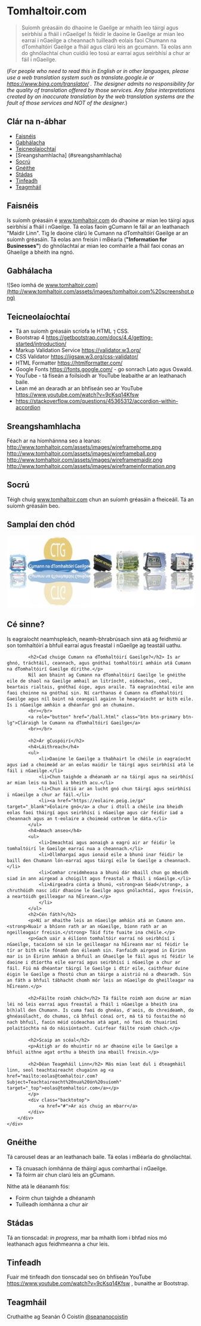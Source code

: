 # Tomhaltoir.com
> Suíomh gréasáin do dhaoine le Gaeilge ar mhaith leo táirgí agus seirbhísí a fháil i nGaeilge! Is féidir le daoine le Gaeilge ar mian leo earraí i nGaeilge a cheannach tuilleadh eolais faoi Chumann na dTomhaltóirí Gaeilge a fháil agus clárú leis an gcumann. Tá eolas ann do ghnólachtaí chun cuidiú leo tosú ar earraí agus seirbhísí a chur ar fáil i nGaeilge.

(*For people who need to read this in English or in other languages, please use a web translation system such as translate.google.ie or https://www.bing.com/translator/ . The designer admits no responsibility for the quality of translation offered by those services. Any false interpretations created by an inaccurate translation by the web translation systems are the fault of those services and NOT of the designer.*)

## Clár na n-ábhar
* [Faisnéis](#faisnéis)
* [Gabhálacha](#gabhálacha)
* [Teicneolaíochtaí](#teicneolaíochtaí)
* [Sreangshamhlacha] (#sreangshamhlacha)
* [Socrú](#socrú)
* [Gnéithe](#gnéithe)
* [Stádas](#stádas)
* [Tinfeadh](#tinfeadh)
* [Teagmháil](#teagmháil)

## Faisnéis
Is suíomh gréasáin é www.tomhaltoir.com do dhaoine ar mian leo táirgí agus seirbhísí a fháil i nGaeilge. Tá eolas faoin gCumann le fáil ar an leathanach "Maidir Linn". Tig le daoine clárú le Cumann na dTomhaltóirí Gaeilge ar an suíomh gréasáin. Tá eolas ann freisin i mBéarla (**"Information for Businesses"**) do ghnólachtaí ar mian leo comhairle a fháil faoi conas an Ghaeilge a bheith ina ngnó. 

## Gabhálacha
![Seo íomhá de www.tomhaltoir.com](http://www.tomhaltoir.com/assets/images/tomhaltoir.com%20screenshot.png)

## Teicneolaíochtaí
* Tá an suíomh gréasáin scríofa le HTML ⁊ CSS.
* Bootstrap 4 https://getbootstrap.com/docs/4.4/getting-started/introduction/
* Markup Validation Service https://validator.w3.org/
* CSS Validator https://jigsaw.w3.org/css-validator/
* HTML Formatter https://htmlformatter.com/
* Google Fonts https://fonts.google.com/ - go sonrach Lato agus Oswald.
* YouTube - tá físeán a foilsíodh ar YouTube leabaithe ar an leathanach baile.
* Lean mé an dearadh ar an bhfíseán seo ar YouTube https://www.youtube.com/watch?v=9cKsq14Kfsw 
* https://stackoverflow.com/questions/45365312/accordion-within-accordion

## Sreangshamhlacha
Féach ar na híomhánnna seo a leanas:
http://www.tomhaltoir.com/assets/images/wireframehome.png
http://www.tomhaltoir.com/assets/images/wireframeball.png
http://www.tomhaltoir.com/assets/images/wireframemaidir.png
http://www.tomhaltoir.com/assets/images/wireframeinformation.png

## Socrú
Téigh chuig www.tomhaltoir.com chun an suíomh gréasáin a fheiceáil. Tá an suíomh gréasáin beo.

## Samplaí den chód
<div class="container">
        <picture>
            <source media="(min-width: 650px)" srcset="./assets/images/íomháarbarr1.png">
            <source media="(min-width: 465px)" srcset="./assets/images/suaitheantas1.png">
            <source media="(min-width: 50px)" srcset="./assets/images/suaitheantas1.png">
            <img src="/assets/images/íomháarbarr1.png" style="width:auto;">
        </picture>
        <div class="text">
            <h2>Cé sinne?</h2>
            <p>Is eagraíocht neamhspleách, neamh-bhrabrúsach sinn atá ag feidhmiú ar son tomhaltóirí a bhfuil earraí agus freastal i nGaeilge ag teastáil uathu.</p>

            <h2>Cad chuige Cumann na dTomhaltóirí Gaeilge?</h2> Is ar ghnó, tráchtáil, ceannach, agus gnóthaí tomhaltóirí amháin atá Cumann na dTomhaltóirí Gaeilge dírithe.</p>
            Níl aon bhaint ag Cumann na dTomhaltóirí Gaeilge le gnéithe eile de shaol na Gaeilge amhail an litríocht, oideachas, ceol, beartais rialtais, gnóthaí óige, agus araile. Tá eagraíochtaí eile ann faoi choinne na gnóthaí sin. Ní carthanas é Cumann na dTomhaltóirí Gaeilge agus níl baint ná ceangail againn le heagraíocht ar bith eile. Is i nGaeilge amháin a dhéanfar gnó an chumainn.
            <br></br>
            <a role="button" href="/ball.html" class="btn btn-primary btn-lg">Cláraigh le Cumann na dTomhaltóirí Gaeilge</a>
            <br></br>

            <h2>Ár gCuspóirí</h2>
            <h4>Láithreach</h4>
            <ul>
                <li>Daoine le Gaeilge a thabhairt le chéile in eagraíocht agus iad a choimeád ar an eolas maidir le táirgí agus seirbhísí atá le fáil i nGaeilge.</li>
                <li>Chun taighde a dhéanamh ar na táirgí agus na seirbhísí ar mian leis na baill a bheith acu.</li>
                <li>Chun áitiú ar an lucht gnó chun táirgí agus seirbhísí i nGaeilge a chur ar fáil.</li>
                <li><a href="https://eolaire.peig.ie/ga" target="_blank">Eolaire gnó</a> a chur i dtoll a chéile ina bheidh eolas faoi tháirgí agus seirbhísí i nGaeilge agus cár féidir iad a cheannach agus an t-eolaire a choimeád cothrom le dáta.</li>
            </ul>
            <h4>Amach anseo</h4>
            <ul>
                <li>Imeachtaí agus aonaigh a eagrú air ar féidir le tomhaltóirí le Gaeilge earraí nua a cheannach.</li>
                <li>Ollmhargaí agus ionaid eile a bhunú inar féidir le baill den Chumann lón-earraí agus táirgí eile le Gaeilge a cheannach.</li>
                <li>Comhar creidmheasa a bhunú dár mbaill chun go mbeidh siad in ann airgead a choigilt agus freastal a fháil i nGaeilge.</li>
                <li>Airgeadra cúnta a bhunú, <strong>an Séad</strong>, a chruthóidh nasc idir dhaoine le Gaeilge agus gnólachtaí, agus freisin, a neartóidh geilleagar na hÉireann.</p>
                </li>
            </ul>
            <h2>Cén fáth?</h2>
            <p>Ní ar mhaithe leis an nGaeilge amháin atá an Cumann ann. <strong>Nuair a bhíonn rath ar an nGaeilge, bíonn rath ar an ngeilleagair freisin.</strong> Táid fite fuaite ina chéile.</p>
            <p>Gach uair a éilíonn tomhaltóir earraí nó seirbhísí i nGaeilge, tacaíonn sé sin le geilleagar na hÉireann mar ní féidir le tír ar bith eile fónamh don éileamh sin. Fanfaidh airgead in Éirinn mar is in Éirinn amháin a bhfuil an Ghaeilge le fáil agus ní féidir le daoine i dtíortha eile earraí agus seirbhísí i nGaeilge a chur ar fáil. Fiú má dhéantar táirgí le Gaeilge i dtír eile, caithfear duine éigin le Gaeilge a fhostú chun an táirge a aistriú nó a dhearadh. Sin an fáth a bhfuil tábhacht chomh mór leis an nGaeilge do gheilleagar na hÉireann.</p>

            <h2>Fáilte roimh chách</h2> Tá fáilte roimh aon duine ar mian léi nó leis earraí agus freastal a fháil i nGaeilge a bheith ina b(h)all den Chumann. Is cuma faoi do ghnéas, d'aois, do chreideamh, do ghnéasúlacht, do chumas, cá bhfuil cónaí ort, má tá tú fostaithe nó nach bhfuil, faoin méid oideachas atá agat, nó faoi do thuairimí polaitíochta ná do náisiúntacht. Cuirfear fáilte roimh chách.</p>

            <h2>Scaip an scéal</h2>
            <p>Áitigh ar do mhuintir nó ar dhaoine eile le Gaeilge a bhfuil aithne agat orthu a bheith ina mbaill freisin.</p>

            <h2>Déan Teagmháil Linn</h2> Más mian leat dul i dteagmháil linn, seol teachtaireacht chugainn ag <a href="mailto:eolas@tomhaltoir.com?Subject=Teachtaireacht%20nua%20ón%20suíomh" target="_top">eolas@tomhaltoir.com</a></p>
            </p>
            <div class="backtotop">
                <a href="#">Ar ais chuig an mbarr</a>
            </div>
        </div>
    </div>

## Gnéithe
Tá carousel deas ar an leathanach baile. Tá eolas i mBéarla do ghnólachtaí.
* Tá cnuasach íomhánna de tháirgí agus comharthaí i nGaeilge.
* Tá foirm air chun clarú leis an gCumann.

Nithe atá le déanamh fós:
* Foirm chun taighde a dhéanamh
* Tuilleadh íomhánna a chur air

## Stádas
Tá an tionscadal: _in progress_, mar ba mhaith liom i bhfad níos mó leathanach agus feidhmeanna a chur leis.

## Tinfeadh
Fuair mé tinfeadh don tionscadal seo ón bhfíseán YouTube https://www.youtube.com/watch?v=9cKsq14Kfsw , bunaithe ar Bootstrap.

## Teagmháil
Cruthaithe ag Seanán Ó Coistín [@seananocoistin](http://www.seanan.info/)